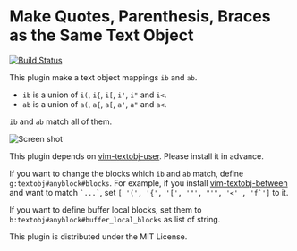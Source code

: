 Make Quotes, Parenthesis, Braces as the Same Text Object
========================================================

 [![Build Status](https://travis-ci.org/rhysd/vim-textobj-anyblock.png?branch=master)](https://travis-ci.org/rhysd/vim-textobj-anyblock)

This plugin make a text object mappings `ib` and `ab`.

- `ib` is a union of `i(`, `i{`, `i[`, `i'`, `i"` and `i<`.
- `ab` is a union of `a(`, `a{`, `a[`, `a'`, `a"` and `a<`.

`ib` and `ab` match all of them.

![Screen shot](http://gifzo.net/Twph2N6Nmd.gif)

This plugin depends on [vim-textobj-user](https://github.com/kana/vim-textobj-user). Please install it in advance.

If you want to change the blocks which `ib` and `ab` match, define `g:textobj#anyblock#blocks`.  For example, if you install [vim-textobj-between]() and want to match `` `...` ``, set ``[ '(', '{', '[', '"', "'", '<' , 'f`']`` to it.

If you want to define buffer local blocks, set them to `b:textobj#anyblock#buffer_local_blocks` as list of string.

This plugin is distributed under the MIT License.
